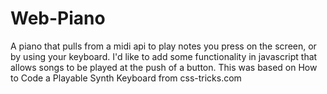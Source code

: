 # Web-Piano
A piano that pulls from a midi api to play notes you press on the screen, or by using your keyboard. 
I'd like to add some functionality in javascript that allows songs to be played at the push of a button.
This was based on How to Code a Playable Synth Keyboard from css-tricks.com
